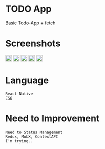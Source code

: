 # TODO App

Basic Todo-App + fetch

# Screenshots

<img width="20" src="https://user-images.githubusercontent.com/45188497/76064280-b1d95980-5fcc-11ea-8cb6-aaee84735937.png">
<img width="20" src="https://user-images.githubusercontent.com/45188497/76064340-cb7aa100-5fcc-11ea-8a07-8e0127bd5874.png">
<img width="20" src="https://user-images.githubusercontent.com/45188497/76064345-cddcfb00-5fcc-11ea-9ebf-40d51552c4b3.png">
<img width="20" src="https://user-images.githubusercontent.com/45188497/76064349-cfa6be80-5fcc-11ea-9fe3-79282d62f61e.png">
<img width="20" src="https://user-images.githubusercontent.com/45188497/76064352-d1708200-5fcc-11ea-97bd-091ad692c169.png">

# Language

    React-Native
    ES6

# Need to Improvement

    Need to Status Management
    Redux, MobX, ContextAPI
    I'm trying..
